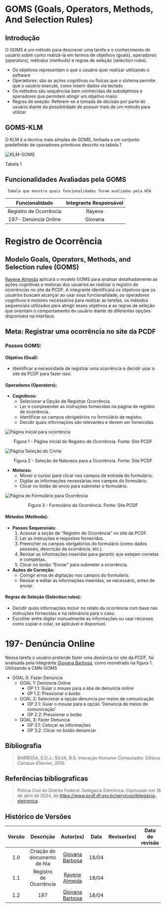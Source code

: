 # GOMS (Goals, Operators, Methods, And Selection Rules)

## Introdução 
O GOMS é um método para descrever uma tarefa e o conhecimento do usuário sobre
como realizá-la em termos de objetivos (goals), operadores (operators), métodos (methods)
e regras de seleção (selection rules).

 * Os objetivos representam o que o usuário quer realizar utilizando o software
 * Operadores: são as ações cognitivas ou físicas que o sistema permite que o usuário execute, como inserir dados via teclado
 * Os métodos são sequências bem conhecidas de subobjetivos e operadores que permitem atingir um objetivo maior.
 * Regras de exeção: Referem-se a tomada de decisão por parte do usuário diante da possibilidade de possuir mais de um
 método para utilizar


## GOMS-KLM
 O KLM é a técnica mais simples de GOMS, limitada a um conjunto predefinido de operadores primitivos descrito na tabela 1

![KLM-GOMS](../../assets/Analise_Requisitos/klm-goms.png)<div>
<p>Tabela 1 </p>
</div>

## Funcionalidades Avaliadas pela GOMS
     Tabela que monstra quais funcionalidades foram avaliadas pela HTA
 Funcionalidade    |    Integrante Responsável             |  
|:------:|:-------------------------------:|
| Registro de Ocorrência   | Rayene        |
| 197- Denúncia Online   | Giovana          |  

# Registro de Ocorrência

## Modelo Goals, Operators, Methods, and Selection rules (GOMS)

[Rayene Almeida](https://github.com/rayenealmeida) aplicará o modelo GOMS para analisar detalhadamente as ações cognitivas e motoras dos usuários ao realizar o registro de ocorrências no site da PCDF. A integrante identificará os objetivos que os usuários buscam alcançar ao usar essa funcionalidade, os operadores cognitivos e motores necessários para realizar as tarefas, os métodos sequenciais utilizados para atingir esses objetivos e as regras de seleção que orientam o comportamento do usuário diante de diferentes opções disponíveis na interface.

## Meta: Registrar uma ocorrência no site da PCDF

### Passos GOMS:

#### Objetivo (Goal):
- Identificar a necessidade de registrar uma ocorrência e decidir usar o site da PCDF para fazer isso.

#### Operadores (Operators):
- **Cognitivos:**
  - Selecionar a Opção de Registrar Ocorrência.
  - Ler e compreender as instruções fornecidas na página de registro de ocorrência.
  - Identificar os campos obrigatórios no formulário de registro.
  - Decidir quais informações são relevantes e devem ser fornecidas.

![Página inicial para ocorrência](../../assets/Analise_Requisitos/registraocorrencia.png)
<div align="center">
<p> Figura 1 - Página inicial do Registro de Ocorrência. Fonte: Site PCDF  </p> 
</div>

![Página Seleção do Crime](../../assets/Analise_Requisitos/registraocorrencia2.png)
<div align="center">
<p> Figura 2 - Seleção de Natureza para a Ocorrência. Fonte: Site PCDF  </p> 
</div>


- **Motoras:**
  - Mover o cursor para clicar nos campos de entrada do formulário.
  - Digitar as informações necessárias nos campos do formulário.
  - Clicar no botão de envio para submeter o formulário.


![Página de Formulário para Ocorrência](../../assets/Analise_Requisitos/registraocorrencia3.png)
<div align="center">
<p> Figura 3 - Formulário da Ocorrência. Fonte: Site PCDF  </p> 
</div>

#### Métodos (Methods):
- **Passos Sequenciais:**
  1. Acessar a seção de "Registro de Ocorrência" no site da PCDF.
  2. Ler as instruções e requisitos fornecidos.
  3. Preencher os campos obrigatórios do formulário (como dados pessoais, descrição da ocorrência, etc.).
  4. Revisar as informações inseridas para garantir que estejam corretas e completas.
  5. Clicar no botão "Enviar" para submeter a ocorrência.
- **Ações de Correção:**
  - Corrigir erros de digitação nos campos do formulário.
  - Revisar e editar as informações inseridas, se necessário, antes de enviar.

#### Regras de Seleção (Selection rules):
- Decidir quais informações incluir no relato da ocorrência com base nas instruções fornecidas e na relevância para o caso.
- Escolher entre digitar manualmente as informações ou usar recursos como copiar e colar, se aplicável e disponível.



# 197- Denúncia Online
Nessa tarefa o usuário pretende fazer uma denúncia no site da PCDF, foi analisada pela integrante  [Giovana Barbosa](https://github.com/gio221), como monstrado na figura 1. Ultilizando a CMN-GOMS

* GOAL 0: Fazer Denúncia
    * GOAL 1: Denúncia Online
        * OP 1.1: Guiar o mouse para a aba de denuncia online
        * 0P 1.2: Pressionar o botão
    * GOAL 2: Selecionar a opção denuncia por meios de comunicação
        * OP 2.1: Guiar o mouse para a opção 'Denuncia de meios de comunicação'
        * OP 2.2: Pressionar o botão
    * GOAL 3: Fazer Denuncia
        * OP 3.1: Colocar as informações
        * OP 3.2: Clicar no botão denunciar 

## Bibliografia
> BARBOSA, S.D.J.; SILVA, B.S. Interação Humano-Computador. Editora Campus-Elsevier, 2010.

## Referências bibliograficas

>Polícia Civil do Distrito Federal. Delegacia Eletrônica. Capturado em 18 de abril de 2024, de https://www.pcdf.df.gov.br/servicos/delegacia-eletronica.

## Histórico de Versões

| Versão |          Descrição              |     Autor(es)      |      Data      |   Revisor(es)     |    Data de revisão    |  
|:------:|:-------------------------------:|:--------------:|:--------------:|:-------------:|:---------------------:|
|  1.0   | Criação do documento de hta                  |  [Giovana Barbosa](https://github.com/gio221)      |   18/04   |        |             |
|  1.1   | Registro de Ocorrência                    |   [Rayene Almeida](https://github.com/rayenealmeida)      |   18/04   |               |                    |
|  1.2   | 197               |   [Giovana Barbosa](https://github.com/gio221)        |   18/04   |       |                |